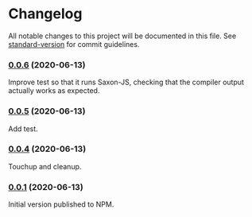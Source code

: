 # Changelog

All notable changes to this project will be documented in this file. See [standard-version](https://github.com/conventional-changelog/standard-version) for commit guidelines.

### [0.0.6](https://github.com/hanshuebner/xslt3-loader/compare/v0.0.5...v0.0.6) (2020-06-13)

Improve test so that it runs Saxon-JS, checking that the compiler
output actually works as expected.

### [0.0.5](https://github.com/hanshuebner/xslt3-loader/compare/v0.0.4...v0.0.5) (2020-06-13)

Add test.

### [0.0.4](https://github.com/hanshuebner/xslt3-loader/compare/v0.0.3...v0.0.4) (2020-06-13)

Touchup and cleanup.

### [0.0.1](https://github.com/hanshuebner/xslt3-loader/compare/v0.0.2...v0.0.1) (2020-06-13)

Initial version published to NPM.
